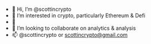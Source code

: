- 👋 Hi, I’m @scottincrypto
- 👀 I’m interested in crypto, particularly Ethereum & Defi
- 🌱 
- 💞️ I’m looking to collaborate on analytics & analysis
- 📫 @scottincrypto or scottincrypto@gmail.com

<!---
scottincrypto/scottincrypto is a ✨ special ✨ repository because its `README.md` (this file) appears on your GitHub profile.
You can click the Preview link to take a look at your changes.
--->
